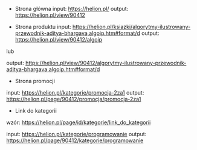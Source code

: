 - Strona główna
input: https://helion.pl/
output: https://helion.pl/view/90412

- Strona produktu
input: https://helion.pl/ksiazki/algorytmy-ilustrowany-przewodnik-aditya-bhargava,algoip.htm#format/d
output: https://helion.pl/view/90412/algoip

lub

output: https://helion.pl/view/90412/algorytmy-ilustrowany-przewodnik-aditya-bhargava,algoip.htm#format/d

- Strona promocji

input: https://helion.pl/kategorie/promocja-2za1
output: https://helion.pl/page/90412/promocja/promocja-2za1


- Link do kategorii

wzór: https://helion.pl/page/id/kategorie/link_do_kategorii

input: https://helion.pl/kategorie/programowanie
output: https://helion.pl/page/90412/kategorie/programowanie

